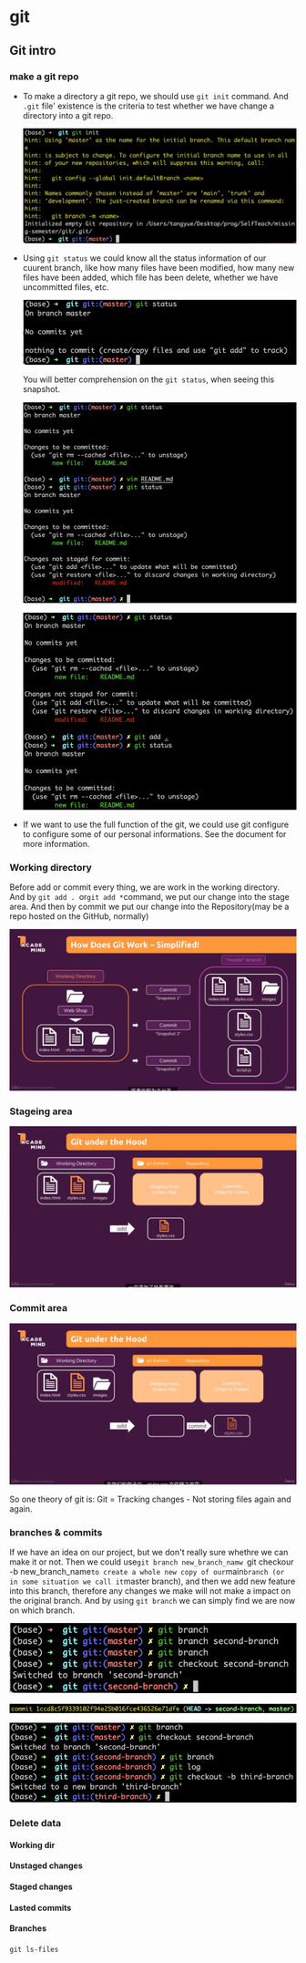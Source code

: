 # git



## Git intro

### make a git repo

- To make a directory a git repo, we should use `git init` command. And `.git` file' existence is the criteria to test whether we have change a directory into a git repo.  

  ![Screen Shot 2022-04-23 at 13.27.59](git.assets/Screen%20Shot%202022-04-23%20at%2013.27.59.png)

- Using `git status` we could know all the status information of our cuurent branch, like how many files have been modified, how many new files have been added, which file has been delete, whether we have uncommitted files, etc. 

  ![Screen Shot 2022-04-23 at 13.28.12](git.assets/Screen%20Shot%202022-04-23%20at%2013.28.12-0699664.png)

  You will better comprehension on the `git status`, when seeing this snapshot.

  ![Screen Shot 2022-04-23 at 13.32.25](git.assets/Screen%20Shot%202022-04-23%20at%2013.32.25.png)

   ![Screen Shot 2022-04-23 at 13.32.53](git.assets/Screen%20Shot%202022-04-23%20at%2013.32.53.png)

- If we want to use the full function of the git, we could use git configure to configure some of our personal informations. See the document for more information.

  

### Working directory

Before add or commit every thing, we are work in the working directory. And by `git add . `or`git add *`command, we put our change into the stage area. And then by commit we put our change into the Repository(may be a repo hosted on the GitHub, normally)

![IMG_1507](git.assets/IMG_1507.JPG)

### Stageing area

![IMG_1509](git.assets/IMG_1509.JPG)

### Commit area

<img src="git.assets/IMG_1508.JPG" alt="IMG_1508" style="zoom: 50%;" />

So one theory of git is: Git = Tracking changes - Not storing files again and again.



### branches & commits

If we have an idea on our project, but we don't really sure whethre we can make it or not. Then we could use`git branch new_branch_namw `git checkour -b new_branch_name` to create a whole new copy of our `main` branch (or in some situation we call it `master branch), and then we add new feature into this branch, therefore any changes we make will not make a impact on the original branch. And by using `git branch` we can simply find we are now on which branch.

<img src="git.assets/Screen%20Shot%202022-04-23%20at%2013.42.27.png" alt="Screen Shot 2022-04-23 at 13.42.27" style="zoom:150%;" />

![Screen Shot 2022-04-23 at 13.42.51](git.assets/Screen%20Shot%202022-04-23%20at%2013.42.51.png)

<img src="git.assets/Screen%20Shot%202022-04-23%20at%2013.43.40.png" alt="Screen Shot 2022-04-23 at 13.43.40" style="zoom:150%;" />



### Delete data

####  Working dir



#### Unstaged changes



#### Staged changes



#### Lasted commits



#### Branches





`git ls-files`
